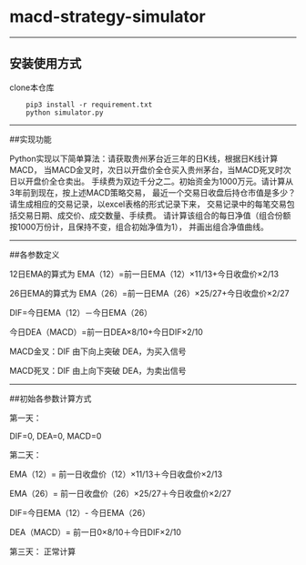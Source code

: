 # macd-strategy-simulator

---
## 安装使用方式

clone本仓库

```
    pip3 install -r requirement.txt
    python simulator.py
```
---

##实现功能

Python实现以下简单算法：请获取贵州茅台近三年的日K线，根据日K线计算MACD，
当MACD金叉时，次日以开盘价全仓买入贵州茅台，当MACD死叉时次日以开盘价全仓卖出。
手续费为双边千分之二。初始资金为1000万元。请计算从3年前到现在，按上述MACD策略交易，
最近一个交易日收盘后持仓市值是多少？请生成相应的交易记录，以excel表格的形式记录下来，
交易记录中的每笔交易包括交易日期、成交价、成交数量、手续费。
请计算该组合的每日净值（组合份额按1000万份计，且保持不变，组合初始净值为1），
并画出组合净值曲线。

---

##各参数定义

12日EMA的算式为
EMA（12）=前一日EMA（12）×11/13+今日收盘价×2/13

26日EMA的算式为
EMA（26）=前一日EMA（26）×25/27+今日收盘价×2/27

DIF=今日EMA（12）－今日EMA（26）

今日DEA（MACD）=前一日DEA×8/10+今日DIF×2/10

MACD金叉：DIF 由下向上突破 DEA，为买入信号

MACD死叉：DIF 由上向下突破 DEA，为卖出信号

---

##初始各参数计算方式

第一天：

DIF=0, DEA=0, MACD=0

第二天：

EMA（12）= 前一日收盘价（12）×11/13＋今日收盘价×2/13

EMA（26）= 前一日收盘价（26）×25/27＋今日收盘价×2/27

DIF=今日EMA（12）- 今日EMA（26）

DEA（MACD）= 前一日0×8/10＋今日DIF×2/10

第三天：
正常计算